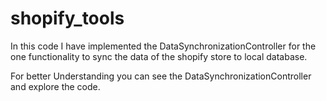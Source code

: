 # shopify_tools
In this code I have implemented the DataSynchronizationController for the one functionality to sync the data of the shopify store to local database.

For better Understanding you can see the DataSynchronizationController and explore the code.
